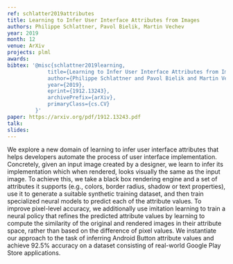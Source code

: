 ```yaml
---
ref: schlatter2019attributes
title: Learning to Infer User Interface Attributes from Images 
authors: Philippe Schlattner, Pavol Bielik, Martin Vechev 
year: 2019
month: 12
venue: ArXiv
projects: plml
awards:
bibtex: '@misc{schlattner2019learning,
             title={Learning to Infer User Interface Attributes from Images},
             author={Philippe Schlattner and Pavol Bielik and Martin Vechev},
             year={2019},
             eprint={1912.13243},
             archivePrefix={arXiv},
             primaryClass={cs.CV}
         }'
paper: https://arxiv.org/pdf/1912.13243.pdf
talk: 
slides: 
---
```


We explore a new domain of learning to infer user interface attributes that helps developers automate the process of user interface implementation. Concretely, given an input image created by a designer, we learn to infer its implementation which when rendered, looks visually the same as the input image. To achieve this, we take a black box rendering engine and a set of attributes it supports (e.g., colors, border radius, shadow or text properties), use it to generate a suitable synthetic training dataset, and then train specialized neural models to predict each of the attribute values. To improve pixel-level accuracy, we additionally use imitation learning to train a neural policy that refines the predicted attribute values by learning to compute the similarity of the original and rendered images in their attribute space, rather than based on the difference of pixel values. We instantiate our approach to the task of inferring Android Button attribute values and achieve 92.5% accuracy on a dataset consisting of real-world Google Play Store applications.

